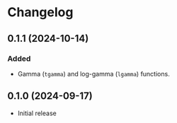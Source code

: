 # Changelog

## 0.1.1 (2024-10-14)

### Added

- Gamma (`tgamma`) and log-gamma (`lgamma`) functions.

## 0.1.0 (2024-09-17)

- Initial release
